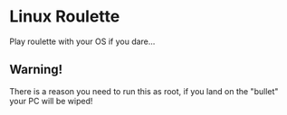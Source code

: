 # Linux Roulette
Play roulette with your OS if you dare...

## Warning!
There is a reason you need to run this as root, if you land on the "bullet" your PC will be wiped!
